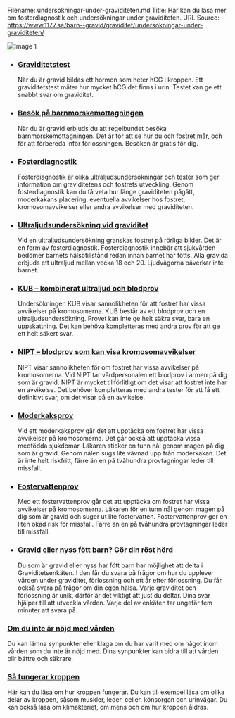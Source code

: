 Filename: undersokningar-under-graviditeten.md
Title: Här kan du läsa mer om fosterdiagnostik och undersökningar under graviditeten.
URL Source: https://www.1177.se/barn--gravid/graviditet/undersokningar-under-graviditeten/

![Image 1](https://www.1177.se/globalassets/1177/nationell/media/fotografier/barn-och-gravid/graviditet/hos-barnmorska/gravid_barnmorskan3.jpg?saved=2021-05-27+02:24)

*   ### [Graviditetstest](https://www.1177.se/barn--gravid/graviditet/undersokningar-under-graviditeten/graviditetstest/)
    
    När du är gravid bildas ett hormon som heter hCG i kroppen. Ett graviditetstest mäter hur mycket hCG det finns i urin. Testet kan ge ett snabbt svar om graviditet.
    
*   ### [Besök på barnmorskemottagningen](https://www.1177.se/barn--gravid/graviditet/undersokningar-under-graviditeten/besok-pa-barnmorskemottagningen/)
    
    När du är gravid erbjuds du att regelbundet besöka barnmorskemottagningen. Det är för att se hur du och fostret mår, och för att förbereda inför förlossningen. Besöken är gratis för dig.
    
*   ### [Fosterdiagnostik](https://www.1177.se/barn--gravid/graviditet/undersokningar-under-graviditeten/fosterdiagnostik/)
    
    Fosterdiagnostik är olika ultraljudsundersökningar och tester som ger information om graviditetens och fostrets utveckling. Genom fosterdiagnostik kan du få veta hur länge graviditeten pågått, moderkakans placering, eventuella avvikelser hos fostret, kromosomavvikelser eller andra avvikelser med graviditeten.
    
*   ### [Ultraljudsundersökning vid graviditet](https://www.1177.se/barn--gravid/graviditet/undersokningar-under-graviditeten/ultraljudsundersokning-vid-graviditet/)
    
    Vid en ultraljudsundersökning granskas fostret på rörliga bilder. Det är en form av fosterdiagnostik. Fosterdiagnostik innebär att sjukvården bedömer barnets hälsotillstånd redan innan barnet har fötts. Alla gravida erbjuds ett ultraljud mellan vecka 18 och 20. Ljudvågorna påverkar inte barnet.
    
*   ### [KUB – kombinerat ultraljud och blodprov](https://www.1177.se/barn--gravid/graviditet/undersokningar-under-graviditeten/kub--kombinerat-ultraljud-och-blodprov/)
    
    Undersökningen KUB visar sannolikheten för att fostret har vissa avvikelser på kromosomerna. KUB består av ett blodprov och en ultraljudsundersökning. Provet kan inte ge helt säkra svar, bara en uppskattning. Det kan behöva kompletteras med andra prov för att ge ett helt säkert svar.
    
*   ### [NIPT – blodprov som kan visa kromosomavvikelser](https://www.1177.se/barn--gravid/graviditet/undersokningar-under-graviditeten/nipt--blodprov-som-kan-visa-kromosomavvikelser/)
    
    NIPT visar sannolikheten för om fostret har vissa avvikelser på kromosomerna. Vid NIPT tar vårdpersonalen ett blodprov i armen på dig som är gravid. NIPT är mycket tillförlitligt om det visar att fostret inte har en avvikelse. Det behöver kompletteras med andra tester för att få ett definitivt svar, om det visar på en avvikelse.
    
*   ### [Moderkaksprov](https://www.1177.se/barn--gravid/graviditet/undersokningar-under-graviditeten/moderkaksprov/)
    
    Vid ett moderkaksprov går det att upptäcka om fostret har vissa avvikelser på kromosomerna. Det går också att upptäcka vissa medfödda sjukdomar. Läkaren sticker en tunn nål genom magen på dig som är gravid. Genom nålen sugs lite vävnad upp från moderkakan. Det är inte helt riskfritt, färre än en på tvåhundra provtagningar leder till missfall.
    
*   ### [Fostervattenprov](https://www.1177.se/barn--gravid/graviditet/undersokningar-under-graviditeten/fostervattenprov/)
    
    Med ett fostervattenprov går det att upptäcka om fostret har vissa avvikelser på kromosomerna. Läkaren för en tunn nål genom magen på dig som är gravid och suger ut lite fostervatten. Fostervattenprov ger en liten ökad risk för missfall. Färre än en på tvåhundra provtagningar leder till missfall.
    
*   ### [Gravid eller nyss fött barn? Gör din röst hörd](https://www.1177.se/barn--gravid/graviditet/undersokningar-under-graviditeten/gravid-eller-nyss-fott-barn-gor-din-rost-hord/)
    
    Du som är gravid eller nyss har fött barn har möjlighet att delta i Graviditetsenkäten. I den får du svara på frågor om hur du upplever vården under graviditet, förlossning och ett år efter förlossning. Du får också svara på frågor om din egen hälsa. Varje graviditet och förlossning är unik, därför är det viktigt att just du deltar. Dina svar hjälper till att utveckla vården. Varje del av enkäten tar ungefär fem minuter att svara på.
    

### [Om du inte är nöjd med vården](https://www.1177.se/sa-fungerar-varden/om-du-inte-ar-nojd/om-du-inte-ar-nojd-med-varden/)

Du kan lämna synpunkter eller klaga om du har varit med om något inom vården som du inte är nöjd med. Dina synpunkter kan bidra till att vården blir bättre och säkrare.

### [Så fungerar kroppen](https://www.1177.se/liv--halsa/sa-fungerar-kroppen/)

Här kan du läsa om hur kroppen fungerar. Du kan till exempel läsa om olika delar av kroppen, såsom muskler, leder, celler, könsorgan och urinvägar. Du kan också läsa om klimakteriet, om mens och om hur kroppen åldras.